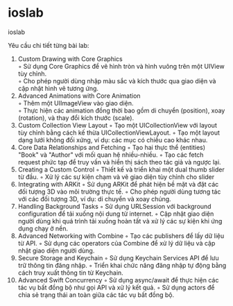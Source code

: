 # ioslab
ioslab

Yêu cầu chi tiết từng bài lab:<br/>
1. Custom Drawing with Core Graphics<br/>
◦ Sử dụng Core Graphics để vẽ hình tròn và hình vuông trên một UIView tùy chỉnh.<br/>
◦ Cho phép người dùng nhập màu sắc và kích thước qua giao diện và cập nhật hình vẽ tương ứng.<br/>
2. Advanced Animations with Core Animation<br/>
◦ Thêm một UIImageView vào giao diện.<br/>
◦ Thực hiện các animation đồng thời bao gồm di chuyển (position), xoay (rotation), và thay đổi kích thước (scale).<br/>
3. Custom Collection View Layout
◦ Tạo một UICollectionView với layout tùy chỉnh bằng cách kế thừa UICollectionViewLayout.
◦ Tạo một layout dạng lưới không đối xứng, ví dụ: các mục có chiều cao khác nhau.
4. Core Data Relationships and Fetching
◦ Tạo hai thực thể (entities) "Book" và "Author" với mối quan hệ nhiều-nhiều.
◦ Tạo các fetch request phức tạp để truy vấn và hiển thị sách theo tác giả và ngược lại.
5. Creating a Custom Control
◦ Thiết kế và triển khai một dual thumb slider từ đầu.
◦ Xử lý các sự kiện chạm và vẽ giao diện tùy chỉnh cho slider
6. Integrating with ARKit
◦ Sử dụng ARKit để phát hiện bề mặt và đặt các đối tượng 3D vào môi trường thực tế.
◦ Cho phép người dùng tương tác với các đối tượng 3D, ví dụ: di chuyển và xoay chúng.
7. Handling Background Tasks
◦ Sử dụng URLSession với background configuration để tải xuống nội dung từ internet.
◦ Cập nhật giao diện người dùng khi quá trình tải xuống hoàn tất và xử lý các sự kiện khi
ứng dụng chạy ở nền.
8. Advanced Networking with Combine
◦ Tạo các publishers để lấy dữ liệu từ API.
◦ Sử dụng các operators của Combine để xử lý dữ liệu và cập nhật giao diện người dùng.
9. Secure Storage and Keychain
◦ Sử dụng Keychain Services API để lưu trữ thông tin đăng nhập.
◦ Triển khai chức năng đăng nhập tự động bằng cách truy xuất thông tin từ Keychain.
10. Advanced Swift Concurrency
◦ Sử dụng async/await để thực hiện các tác vụ bất đồng bộ như gọi API và xử lý kết quả.
◦ Sử dụng actors để chia sẻ trạng thái an toàn giữa các tác vụ bất đồng bộ.
